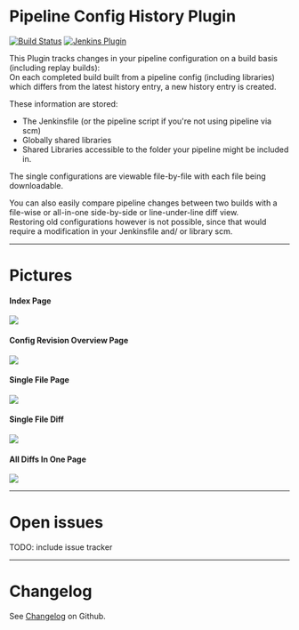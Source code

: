 Pipeline Config History Plugin
==============================
[![Build Status](https://ci.jenkins.io/buildStatus/icon?job=Plugins/pipeline-config-history-plugin/master)](https://ci.jenkins.io/job/plugins/job/pipeline-config-history-plugin/)
[![Jenkins Plugin](https://img.shields.io/jenkins/plugin/v/pipeline-config-history.svg)](https://plugins.jenkins.io/pipeline-config-history)

  

This Plugin tracks changes in your pipeline configuration on a build
basis (including replay builds):  
On each completed build built from a pipeline config (including
libraries) which differs from the latest history entry, a new history
entry is created.

These information are stored:

-   The Jenkinsfile (or the pipeline script if you're not using pipeline
    via scm)
-   Globally shared libraries
-   Shared Libraries accessible to the folder your pipeline might be
    included in.

The single configurations are viewable file-by-file with each file being
downloadable.

You can also easily compare pipeline changes between two builds with a
file-wise or all-in-one side-by-side or line-under-line diff view.  
Restoring old configurations however is not possible, since that would
require a modification in your Jenkinsfile and/ or library scm.

------------------------------------------------------------------------

# Pictures

#### Index Page

![](https://wiki.jenkins.io/download/attachments/175210534/image2019-5-15_13-44-54.png?version=1&modificationDate=1557920696000&api=v2)

#### Config Revision Overview Page

![](https://wiki.jenkins.io/download/attachments/175210534/image2019-5-15_14-11-7.png?version=1&modificationDate=1557922269000&api=v2)

#### Single File Page

![](https://wiki.jenkins.io/download/attachments/175210534/image2019-5-15_13-53-17.png?version=1&modificationDate=1557921198000&api=v2)

#### Single File Diff

![](https://wiki.jenkins.io/download/attachments/175210534/image2019-9-12_15-30-49.png?version=1&modificationDate=1568295051000&api=v2)  

#### All Diffs In One Page

![](https://wiki.jenkins.io/download/attachments/175210534/image2019-9-12_15-34-15.png?version=1&modificationDate=1568295256000&api=v2) 


------------------------------------------------------------------------

# Open issues

TODO: include issue tracker 

------------------------------------------------------------------------

# Changelog

See
[Changelog](https://github.com/jenkinsci/pipeline-config-history-plugin/blob/master/CHANGELOG.md)
on Github.

  

  

  
